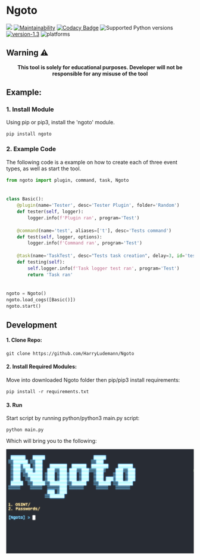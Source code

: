 # Ngoto
[![](https://github.com/HarryLudemann/Ngoto/workflows/pytests/badge.svg)]()
[![Maintainability](https://api.codeclimate.com/v1/badges/08e4dc1f109aaa6c4f75/maintainability)](https://codeclimate.com/github/HarryLudemann/Ngoto/maintainability)
[![Codacy Badge](https://app.codacy.com/project/badge/Grade/f50d18ce111d4faf99ff411b5129e920)](https://www.codacy.com/gh/HarryLudemann/Ngoto/dashboard?utm_source=github.com&amp;utm_medium=referral&amp;utm_content=HarryLudemann/Ngoto&amp;utm_campaign=Badge_Grade)
![Supported Python versions](https://img.shields.io/badge/python-3.8+-blue.svg)
[![version-1.3](https://img.shields.io/badge/version-0.0.33-blue)](https://github.com/Datalux/Osintgram/releases/tag/1.3)
![platforms](https://img.shields.io/badge/platform-Windows%20%7C%20Linux%20%7C%20Mac-blue)


## Warning :warning:

<p align="center"><b>This tool is solely for educational purposes. Developer will not be responsible for any misuse of the tool</b></p>    

## Example:
### 1. Install Module
Using pip or pip3, install the 'ngoto' module.
```
pip install ngoto
```
### 2. Example Code
The following code is a example on how to create each of three event types,  as well as start the tool.
```python
from ngoto import plugin, command, task, Ngoto


class Basic():
    @plugin(name='Tester', desc='Tester Plugin', folder='Random')
    def tester(self, logger):
        logger.info(f'Plugin ran', program='Test')

    @command(name='test', aliases=['t'], desc='Tests command')
    def test(self, logger, options):
        logger.info(f'Command ran', program='Test')

    @task(name='TaskTest', desc="Tests task creation", delay=3, id='test')
    def testing(self):
        self.logger.info(f'Task logger test ran', program='Test')
        return 'Task ran'


ngoto = Ngoto()
ngoto.load_cogs([Basic()])
ngoto.start()
```

## Development
#### 1. Clone Repo:
```
git clone https://github.com/HarryLudemann/Ngoto
```

#### 2. Install Required Modules:
Move into downloaded Ngoto folder then pip/pip3 install requirements:
```
pip install -r requirements.txt
```

#### 3. Run
Start script by running python/python3 main.py script:
```
python main.py
```
Which will bring you to the following:

![](.github/LaunchScreen.png)
